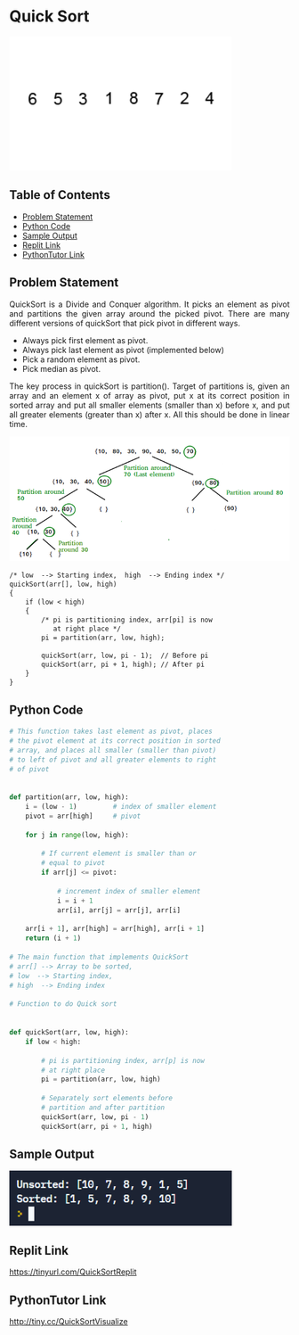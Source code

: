 # Quick Sort

<img src="./img/quicksort.gif" style="width:400px;" class="center"/>

## Table of Contents

- [Problem Statement](#problem-statement)
- [Python Code](#python-code)
- [Sample Output](#Sample-Output)
- [Replit Link](#replit-link)
- [PythonTutor Link](#pythontutor-link)


## Problem Statement

<div align="justify"> <p> QuickSort is a Divide and Conquer algorithm. It picks an element as pivot and partitions the given array around the picked pivot. There are many different versions of quickSort that pick pivot in different ways.</div></p> 

* Always pick first element as pivot.
* Always pick last element as pivot (implemented below)
* Pick a random element as pivot.
* Pick median as pivot.

<div align="justify"> <p>The key process in quickSort is partition(). Target of partitions is, given an array and an element x of array as pivot, put x at its correct position in sorted array and put all smaller elements (smaller than x) before x, and put all greater elements (greater than x) after x. All this should be done in linear time.  </div></p>

<img src="./img/Quicksortsteps.png" style="width:600px;" class="center"/>

```
/* low  --> Starting index,  high  --> Ending index */
quickSort(arr[], low, high)
{
    if (low < high)
    {
        /* pi is partitioning index, arr[pi] is now
           at right place */
        pi = partition(arr, low, high);

        quickSort(arr, low, pi - 1);  // Before pi
        quickSort(arr, pi + 1, high); // After pi
    }
}
```

## Python Code



```python
# This function takes last element as pivot, places
# the pivot element at its correct position in sorted
# array, and places all smaller (smaller than pivot)
# to left of pivot and all greater elements to right
# of pivot


def partition(arr, low, high):
    i = (low - 1)         # index of smaller element
    pivot = arr[high]     # pivot

    for j in range(low, high):

        # If current element is smaller than or
        # equal to pivot
        if arr[j] <= pivot:

            # increment index of smaller element
            i = i + 1
            arr[i], arr[j] = arr[j], arr[i]

    arr[i + 1], arr[high] = arr[high], arr[i + 1]
    return (i + 1)

# The main function that implements QuickSort
# arr[] --> Array to be sorted,
# low  --> Starting index,
# high  --> Ending index

# Function to do Quick sort


def quickSort(arr, low, high):
    if low < high:

        # pi is partitioning index, arr[p] is now
        # at right place
        pi = partition(arr, low, high)

        # Separately sort elements before
        # partition and after partition
        quickSort(arr, low, pi - 1)
        quickSort(arr, pi + 1, high)

```

## Sample Output
<img src="./img/OPQuickSort.PNG" style="width:400px;" class="center"/>

## Replit Link
https://tinyurl.com/QuickSortReplit

## PythonTutor Link

http://tiny.cc/QuickSortVisualize
